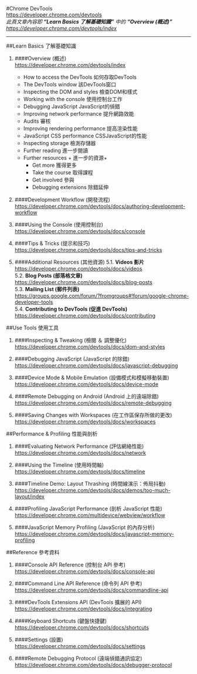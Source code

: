 #Chrome DevTools   
<https://developer.chrome.com/devtools>  
*此頁文章內容即 **“Learn Basics 了解基礎知識”** 中的 **“Overview (概述)”**  
<https://developer.chrome.com/devtools/index>*
  
---
  
##Learn Basics 了解基礎知識 
1. ####Overview (概述)  
<https://developer.chrome.com/devtools/index>
	* How to access the DevTools	如何存取DevTools
	* The DevTools window	該DevTools窗口
	* Inspecting the DOM and styles	檢查DOM和樣式
	* Working with the console	使用控制台工作
	* Debugging JavaScript	JavaScript的偵錯
	* Improving network performance	提升網路效能
	* Audits	審核
	* Improving rendering performance	提高渲染性能
	* JavaScript CSS performance	CSSJavaScript的性能
	* Inspecting storage	檢測存儲器
	* Further reading	進一步閱讀
	* Further resources +	進一步的資源+
		* Get more	獲得更多
		* Take the course	取得課程
		* Get involved	參與
		* Debugging extensions	除錯延伸
    
2. ####Development Workflow	 (開發流程)  
<https://developer.chrome.com/devtools/docs/authoring-development-workflow>  
  
3. ####Using the Console (使用控制台)   
<https://developer.chrome.com/devtools/docs/console>  
    
4. ####Tips & Tricks (提示和技巧)
<https://developer.chrome.com/devtools/docs/tips-and-tricks>  
    
5. ####Additional Resources (其他資源)
	5.1. **Videos 影片**  
	<https://developer.chrome.com/devtools/docs/videos>  
	5.2. **Blog Posts (部落格文章)**  
	<https://developer.chrome.com/devtools/docs/blog-posts>  
	5.3. **Mailing List (郵件列表)**  
	<https://groups.google.com/forum/?fromgroups#!forum/google-chrome-developer-tools>  
	5.4. **Contributing to DevTools (促進 DevTools)**  
	<https://developer.chrome.com/devtools/docs/contributing>  
  
##Use Tools	使用工具 

1. ####Inspecting & Tweaking (檢閱 ＆ 調整優化)  
<https://developer.chrome.com/devtools/docs/dom-and-styles>

  
2. ####Debugging JavaScript (JavaScript 的除錯)
<https://developer.chrome.com/devtools/docs/javascript-debugging>
  
3. ####Device Mode & Mobile Emulation (設備模式和模擬移動裝置)  
<https://developer.chrome.com/devtools/docs/device-mode>

4. ####Remote Debugging on Android	 (Android 上的遠端除錯)
<https://developer.chrome.com/devtools/docs/remote-debugging>
  
5. ####Saving Changes with Workspaces (在工作區保存所做的更改) 
<https://developer.chrome.com/devtools/docs/workspaces>  

##Performance & Profiling	性能與剖析 
1. ####Evaluating Network Performance (評估網絡性能)
<https://developer.chrome.com/devtools/docs/network>
     
2. ####Using the Timeline (使用時間軸)
<https://developer.chrome.com/devtools/docs/timeline>
     
3. ####Timeline Demo: Layout Thrashing	 (時間線演示：佈局抖動)  
<https://developer.chrome.com/devtools/docs/demos/too-much-layout/index>
  
4. ####Profiling JavaScript Performance (剖析 JavaScript 性能)  
<https://developer.chrome.com/multidevice/webview/workflow>
5. ####JavaScript Memory Profiling (JavaScript 的內存分析) 
<https://developer.chrome.com/devtools/docs/javascript-memory-profiling>
  
  
  
##Reference	參考資料

1. ####Console API Reference (控制台 API 參考)  
<https://developer.chrome.com/devtools/docs/console-api>

2. ####Command Line API Reference (命令列 API 參考)  
<https://developer.chrome.com/devtools/docs/commandline-api>
  
3. ####DevTools Extensions API (DevTools 擴展的 API)  
<https://developer.chrome.com/devtools/docs/integrating>
  
4. ####Keyboard Shortcuts (鍵盤快捷鍵)  
<https://developer.chrome.com/devtools/docs/shortcuts>
  
5. ####Settings (設置)  
<https://developer.chrome.com/devtools/docs/settings>
  
6. ####Remote Debugging Protocol (遠端偵錯通訊協定)  
<https://developer.chrome.com/devtools/docs/debugger-protocol>
